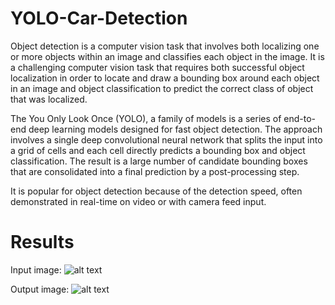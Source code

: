 # YOLO-Car-Detection

Object detection is a computer vision task that involves both localizing one or more objects within an image and classifies each object in the image. It is a challenging computer vision task that requires both successful object localization in order to locate and draw a bounding box around each object in an image and object classification to predict the correct class of object that was localized. 

The You Only Look Once (YOLO), a family of models is a series of end-to-end deep learning models designed for fast object detection. The approach involves a single deep convolutional neural network that splits the input into a grid of cells and each cell directly predicts a bounding box and object classification. The result is a large number of candidate bounding boxes that are consolidated into a final prediction by a post-processing step. 

It is popular for object detection because of the detection speed, often demonstrated in real-time on video or with camera feed input.

# Results
Input image:
![alt text](https://github.com/bariarviv/YOLO-Car-Detection.git/inputs/input_image.jpg?raw=true)

Output image:
![alt text](https://github.com/[username]/[reponame]/blob/[branch]/image.jpg?raw=true)
